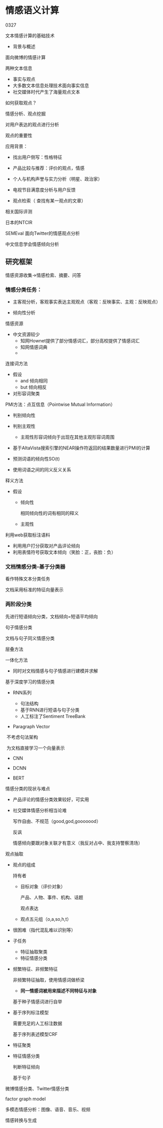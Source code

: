 # 情感语义计算

0327

文本情感计算的基础技术

- 背景与概述

面向微博的情感计算



两种文本信息

- 事实与观点
- 大多数文本信息处理技术面向事实信息
- 社交媒体时代产生了海量观点文本

如何获取观点？

情感分析、观点挖掘

对用户表达的观点进行分析

观点的重要性

应用背景：

- 找出用户侧写：性格特征

- 产品比较与推荐：评价的观点，情感

- 个人与机构声誉与实力分析（明星、政治家）
- 电视节目满意度分析与用户反馈

- 观点检索（ 查找有某一观点的文章）

相关国际评测

日本的NTCIR

SEMEval 面向Twitter的情感观点分析

中文信息学会情感倾向分析

## 研究框架

情感资源收集->情感检索、摘要、问答

### 情感分类任务：

- 主客观分析，客观事实表达主观观点（客观：反映事实、主观：反映观点）

- 倾向性分析



情感资源

- 中文资源较少
  - 知网Hownet提供了部分情感词汇，部分高校提供了情感词汇
  - 知网情感词典
  - 

连接词方法

- 假设
  - and 倾向相同
  - but 倾向相反
- 对形容词聚类

PMI方法：点互信息（Pointwise Mutual Information）

- 判别倾向性
- 判别主观性
  - 主观性形容词倾向于出现在其他主观形容词周围

- 基于AItaVista搜索引擎的NEAR操作符返回的结果数量进行PMI的计算
- 预测词语的倾向性SO(t)
- 使用词语之间的同义反义关系

释义方法

- 假设

  - 倾向性

    相同倾向性的词有相同的释义

  - 主观性



利用web获取标注语料

- 利用用户打分获取对产品评论倾向
- 利用表情符号获取文本倾向（笑脸：正，丧脸：负）

### 文档情感分类-基于分类器

看作特殊文本分类任务

文档采用标准的特征向量表示



### 两阶段分类

先进行短语倾向分类，文档倾向=短语平均倾向



句子情感分类



文档与句子同义情感分类

层叠方法

一体化方法

- 同时对文档情感与句子情感进行建模并求解



基于深度学习的情感分类

- RNN系列
  - 句法结构
  - 基于RNN进行短语与句子分类
  - 人工标注了Sentiment TreeBank

- Paragraph Vector

​           不考虑句法架构

​           为文档直接学习一个向量表示

- CNN
- DCNN

- BERT

情感分类的现状与难点

- 产品评论的情感分类效果较好，可实用

- 社交媒体情感分析相当论难

    写作自由、不规范（good,god,gooooood）

    反讽

    情感倾向要跟对象关联才有意义（我反对占中、我支持警察清场）

观点抽取

- 观点的组成

     持有者

  - 目标对象（评价对象）

    产品、人物、事件、机构、话题

     观点表达

  - 观点五元组（o,a,so,h,t）

- 很困难（指代混乱难以识别等）

- 子任务
  - 特征抽取聚类
  - 特征情感分类

- 频繁特征、非频繁特征

  非频繁特征抽取，使用情感词做桥梁

  - **同一情感词被用来描述不同特征与对象**

  基于种子情感词进行自举

- 基于序列标注模型

  需要充足的人工标注数据

  基于序列表述模型CRF

- 特征聚类

- 特征情感分类

  判断特征倾向

  基于句子

  

微博情感分类、Twitter情感分类

factor graph model

多模态情感分析：图像、语音、音乐、视频

情感转换与生成

